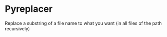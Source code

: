 # Pyreplacer
Replace a substring of a file name to what you want (in all files of the path recursively)

